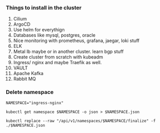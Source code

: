 ### Things to install in the cluster

1. Cilium
2. ArgoCD
3. Use helm for everythign
4. Databases like mysql, postgres, oracle
5. Nice monitoring with prometheus, grafana, jaegar, loki stuff
6. ELK
7. Metal lb maybe or in another cluster. learn bgp stuff
8. Create cluster from scratch with kubeadm
9. Ingress/ nginx and maybe Traefik as well.
10. VAULT
11. Apache Kafka
12. Rabbit MQ



### Delete namespace

```
NAMESPACE="ingress-nginx"

kubectl get namespace $NAMESPACE -o json > $NAMESPACE.json

kubectl replace --raw "/api/v1/namespaces/$NAMESPACE/finalize" -f ./$NAMESPACE.json
